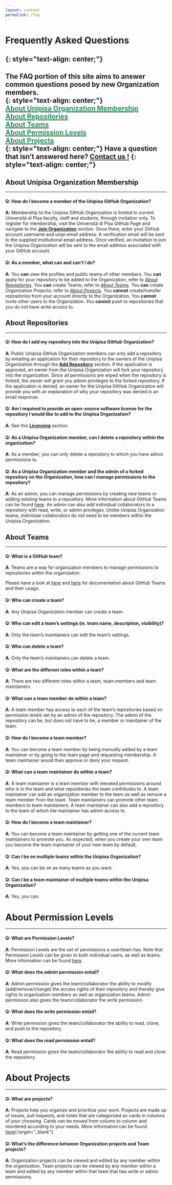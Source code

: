 ```yaml
---
layout: content
permalink: /faq
---
```


# **Frequently Asked Questions**
{: style="text-align: center;"}
---

The FAQ portion of this site aims to answer common questions posed by new Organization members.  
{: style="text-align: center;"}   
<a href="#VTOrganizationMembership">
<span style= "color:#159957">About Unipisa Organization Membership</span>  
</a>
<a href="#Repositories">
<span style= "color:#159957">About Repositories</span>  
</a>
<a href="#Teams">
<span style= "color:#159957">About Teams</span>  
</a>
<a href="#PermissionLevels">
<span style= "color:#159957">About Permission Levels</span>  
</a>
<a href="#Projects">
<span style= "color:#159957">About Projects</span>  
</a>
{: style="text-align: center;"} 
Have a question that isn’t answered here?  **[Contact us !]({{site.baseurl}}/about_us)** 
{: style="text-align: center;"} 
---

## **<a name = "VTOrganizationMembership" class= "content-anchor"></a>About Unipisa Organization Membership**
---

#### **Q**: How do I become a member of the Unipisa GitHub Organization?
**A**: Membership to the Unipisa GitHub Organization is limited to current Università di Pisa faculty, staff and students, through invitation only. To register for membership, visit the Università di Pisa GitHub Page and navigate to the **[Join Organization]({{site.baseurl}}join_organization)** section. Once there, enter your GitHub account username and unipi email address. A verification email will be sent to the supplied institutional email address. Once verified, an invitation to join the Unipisa Organization will be sent to the email address associated with your GitHub account. 

#### **Q**: As a member, what can and can’t I do?
**A**: You **can** view the profiles and public teams of other members. You **can** apply for your repository to be added to the Organization; refer to _[About Repositories]({{site.baseurl}}#Repositories)_. You **can** create Teams; refer to _[About Teams]({{site.baseurl}}#Teams)_. You **can** create Organization Projects; refer to _[About Projects]({{site.baseurl}}#Projects)_. You **cannot** create/transfer repositories from your account directly to the Organization. You **cannot** invite other users to the Organization. You **cannot** push to repositories that you do not have write access to.


## **<a name = "Repositories" class= "content-anchor"></a>About Repositories**
---

#### **Q**: How do I add my repository into the Unipisa GitHub Organization?
**A**: Public Unipisa GitHub Organization members can only add a repository by emailing an application for their repository to the owners of the Unipisa Organization through the **[Add Repository]({{site.baseurl}}add_repository)** section. If the application is approved, an owner from the Unipisa Organization will fork your repository into the organization. Since all permissions are wiped when the repository is forked, the owner will grant you admin privileges to the forked repository. If the application is denied, an owner for the Unipisa GitHub Organization will provide you with an explanation of why your repository was denied in an email response.


<!-- #### **Q**: Can I add a repository that is private?
**A**: Typically, no. The Unipisa GitHub Organization is meant for public repositories. Private repositories should be stored at [code.vt.edu](https://code.vt.edu){:target="_blank"}. However, there may be some exceptions to this rule.

#### **Q**: What is code.vt.edu?
**A**: [Code.vt.edu](https://code.vt.edu){:target="_blank"}, previously known as [git.it.vt.edu](https://git.it.vt.edu){:target="_blank"}, supports collaborative software development in both functional and distributed teams with mature and capable tools such as distributed development workflows, wikis, issue tracking, CI/CD, and Docker repository hosting. The self-service model developed has created a friction-free process to easily request and quickly deliver these services to faculty and staff. 
-->

#### **Q**: Am I required to provide an open-source software license for the repository I would like to add to the Unipisa Organization?
**A**: See this **[Licensing]({{site.baseurl}}licensing#LicensingFAQ)** section.

<!--
#### **Q**: As a Unipisa Organization member, can I create a repository within the organization?
**A**: No, repositories can not be created within the organization. Repositories can only be added to the organization through forking by a Unipisa Organization owner.
-->
#### **Q**: As a Unipisa Organization member, can I delete a repository within the organization?
**A**: As a member, you can only delete a repository to which you have admin permissions to.

#### **Q**: As a Unipisa Organization member and the admin of a forked repository on the Organization, how can I manage permissions to the repository?
**A**: As an admin, you can manage permissions by creating new teams or adding existing teams to a repository. More information about GitHub Teams can be found [here]({{site.baseurl}}#Teams). An admin can also add individual collaborators to a repository with read, write, or admin privileges. Unlike Unipisa Organization teams, individual collaborators do not need to be members within the Unipisa Organization.

<!-- 
#### **Q**: What are featured repositories?
**A**: Featured repositories show up at the top of the Organization’s Home page as well as part of the Organization's 'Pinned Repositories' section on GitHub and offer an increase in exposure. Featured repositories are also tweeted about via our [@VT_GitHub_Org](https://twitter.com/VT_GitHub_Org) (follow us!) Twitter account. Newly featured repositories will stay featured for 10 days. There can only be a max of six featured repositories at a time. Repositories that are currently featured **should not** apply for additional featured-time, but should instead wait until after their featured-time expires. The goal of this Organization is to give exposure to VT code projects, so a queue of featured repositories may be formed simply through an excess of feature-worthy applications.

#### **Q**: How do I get my repository featured?
**A**: To request your repository to be featured, you will need to apply through the **[Featured Repositories]({{site.baseurl}}featured_repos)** webpage. While it is not necessary, a repository README would help Organization users understand the purpose of your repository. Consider member demand for featured repositories when applying for featured Repositories; don’t feel discouraged if your repository does not get featured after your first attempt!
-->


## **<a name = "Teams" class= "content-anchor"></a>About Teams**
---

#### **Q**: What is a GitHub team?
**A**: Teams are a way for organization members to manage permissions to repositories within the organization.

Please have a look at [here](https://help.github.com/en/articles/about-teams) and [here](https://resources.github.com/webcasts/Organizing-Work-with-GitHub-thankyou/) for documentation about GitHub Teams and their usage.

#### **Q**: Who can create a team?
**A**: Any Unipisa Organization member can create a team.

#### **Q**: Who can edit a team’s settings (ie. team name, description, visibility)?
**A**: Only the team’s maintainers can edit the team’s settings.

#### **Q**: Who can delete a team?
**A**: Only the team’s maintainers can delete a team.

#### **Q**: What are the different roles within a team?
**A**: There are two different roles within a team, team members and team maintainers

#### **Q**: What can a team member do within a team?
**A**: A team member has access to each of the team’s repositories based on permission levels set by an admin of the repository. The admin of the repository can be, but does not have to be, a member or maintainer of the team.

#### **Q**: How do I become a team member?
**A**: You can become a team member by being manually added by a team maintainer or by going to the team page and requesting membership. A team maintainer would then approve or deny your request.

#### **Q**: What can a team maintainer do within a team?
**A**: A team maintainer is a team member with elevated permissions around who is in the team and what repositories the team contributes to. A team maintainer can add an organization member to the team as well as remove a team member from the team. Team maintainers can promote other team members to team maintainers. A team maintainer can also add a repository to the team of which the maintainer has admin access to.

#### **Q**: How do I become a team maintainer?
**A**: You can become a team maintainer by getting one of the current team maintainers to promote you. As expected, when you create your own team you become the team maintainer of your new team by default.

#### **Q**: Can I be on multiple teams within the Unipisa Organization?
**A**: Yes, you can be on as many teams as you want.

#### **Q**: Can I be a team maintainer of multiple teams within the Unipisa Organization?
**A**: Yes, you can.


# **<a name = "PermissionLevels" class= "content-anchor"></a>About Permission Levels**
---

#### **Q**: What are Permission Levels?
**A**: Permission Levels are the set of permissions a user/team has. Note that Permission Levels can be given to both individual users, as well as teams. More information can be found [here](https://help.github.com/articles/repository-permission-levels-for-an-organization/).

#### **Q**: What does the _admin_ permission entail?
**A**: Admin permission gives the team/collaborator the ability to modify (add/remove/change) the access rights of their repository and thereby give rights to organization members as well as organization teams. Admin permission also gives the team/collaborator the _write_ permission.

#### **Q**: What does the _write_ permission entail?
**A**: Write permission gives the team/collaborator the ability to read, clone, and push to the repository.

#### **Q**: What does the _read_ permission entail? 
**A**: Read permission gives the team/collaborator the ability to read and clone the repository. 


# **<a name = "Projects" class= "content-anchor"></a>About Projects**
---

#### **Q**: What are projects?
**A**: Projects help you organize and prioritize your work. Projects are made up of issues, pull requests, and notes that are categorized as cards in columns of your choosing. Cards can be moved from column to column and reordered according to your needs. More information can be found [here](https://help.github.com/articles/about-projects/){:target="_blank"}.

#### **Q**: What’s the difference between Organization projects and Team projects?
**A**: Organization projects can be viewed and edited by any member within the organization. Team projects can be viewed by any member within a team and edited by any member within that team that has write or admin permissions.